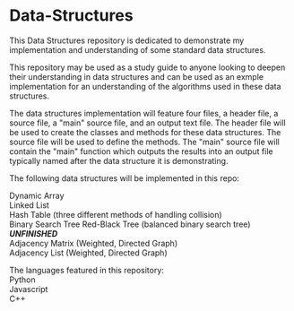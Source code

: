 # Data-Structures

This Data Structures repository is dedicated to demonstrate my implementation and understanding of some standard data structures. 

This repository may be used as a study guide to anyone looking to deepen their understanding in data structures and can be used as an exmple implementation for an understanding of the algorithms used in these data structures. 

The data structures implementation will feature four files, a header file, a source file, a "main" source file, and an output text file. The header file will be used to create the classes and methods for these data structures. The source file will be used to define the methods. The "main" source file will contain the "main" function which outputs the results into an output file typically named after the data structure it is demonstrating. 
  
The following data structures will be implemented in this repo:  

Dynamic Array  
Linked List  
Hash Table (three different methods of handling collision)  
Binary Search Tree 
Red-Black Tree (balanced binary search tree)  ***UNFINISHED*** <br>
Adjacency Matrix (Weighted, Directed Graph) <br>
Adjacency List (Weighted, Directed Graph)
  
The languages featured in this repository: <br>
Python  
Javascript  
C++  
